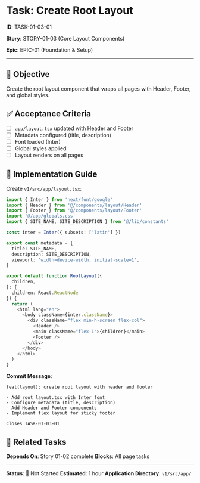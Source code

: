 # Task: Create Root Layout

**ID**: TASK-01-03-01

**Story**: STORY-01-03 (Core Layout Components)

**Epic**: EPIC-01 (Foundation & Setup)

---

## 🎯 Objective

Create the root layout component that wraps all pages with Header, Footer, and global styles.

## ✅ Acceptance Criteria

- [ ] `app/layout.tsx` updated with Header and Footer
- [ ] Metadata configured (title, description)
- [ ] Font loaded (Inter)
- [ ] Global styles applied
- [ ] Layout renders on all pages

## 🔧 Implementation Guide

Create `v1/src/app/layout.tsx`:

```typescript
import { Inter } from 'next/font/google'
import { Header } from '@/components/layout/Header'
import { Footer } from '@/components/layout/Footer'
import '@/app/globals.css'
import { SITE_NAME, SITE_DESCRIPTION } from '@/lib/constants'

const inter = Inter({ subsets: ['latin'] })

export const metadata = {
  title: SITE_NAME,
  description: SITE_DESCRIPTION,
  viewport: 'width=device-width, initial-scale=1',
}

export default function RootLayout({
  children,
}: {
  children: React.ReactNode
}) {
  return (
    <html lang="en">
      <body className={inter.className}>
        <div className="flex min-h-screen flex-col">
          <Header />
          <main className="flex-1">{children}</main>
          <Footer />
        </div>
      </body>
    </html>
  )
}
```

**Commit Message**:
```
feat(layout): create root layout with header and footer

- Add root layout.tsx with Inter font
- Configure metadata (title, description)
- Add Header and Footer components
- Implement flex layout for sticky footer

Closes TASK-01-03-01
```

## 🔗 Related Tasks

**Depends On**: Story 01-02 complete
**Blocks**: All page tasks

---

**Status**: 🔵 Not Started
**Estimated**: 1 hour
**Application Directory**: `v1/src/app/`
